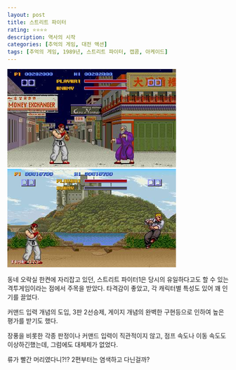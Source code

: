 ```yaml
---
layout: post
title: 스트리트 파이터
rating: ⭐️⭐️⭐️⭐️
description: 역사의 시작
categories: [추억의 게임, 대전 액션]
tags: [추억의 게임, 1989년, 스트리트 파이터, 캡콤, 아케이드]
---
```


![sf1_01](../../img/2002/sf1_01.jpg)
![sf1_02](../../img/2002/sf1_02.jpg)

동네 오락실 한켠에 자리잡고 있던, 스트리트 파이터1은 당시의 유일하다고도 할 수 있는 격투게임이라는 점에서 주목을 받았다. 타격감이 좋았고, 각 캐릭터별 특성도 있어 꽤 인기를 끌었다.

커맨드 입력 개념의 도입, 3판 2선승제, 게이지 개념의 완벽한 구현등으로 인하여 높은 평가를 받기도 했다.

장풍을 비롯한 각종 판정이나 커맨드 입력이 직관적이지 않고, 점프 속도나 이동 속도도 이상하긴했는데, 그럼에도 대체제가 없었다.

류가 빨간 머리였다니?!? 2편부터는 염색하고 다닌걸까?
